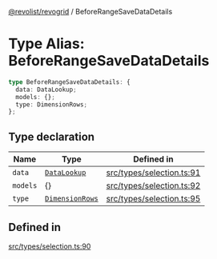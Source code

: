 [@revolist/revogrid](README.md) / BeforeRangeSaveDataDetails

# Type Alias: BeforeRangeSaveDataDetails

```ts
type BeforeRangeSaveDataDetails: {
  data: DataLookup;
  models: {};
  type: DimensionRows;
};
```

## Type declaration

| Name | Type | Defined in |
| ------ | ------ | ------ |
| `data` | [`DataLookup`](TypeAlias.DataLookup.md) | [src/types/selection.ts:91](https://github.com/revolist/revogrid/blob/179ef4790c9da8e1216f1005cb3571a276adbd08/src/types/selection.ts#L91) |
| `models` | \{\} | [src/types/selection.ts:92](https://github.com/revolist/revogrid/blob/179ef4790c9da8e1216f1005cb3571a276adbd08/src/types/selection.ts#L92) |
| `type` | [`DimensionRows`](TypeAlias.DimensionRows.md) | [src/types/selection.ts:95](https://github.com/revolist/revogrid/blob/179ef4790c9da8e1216f1005cb3571a276adbd08/src/types/selection.ts#L95) |

## Defined in

[src/types/selection.ts:90](https://github.com/revolist/revogrid/blob/179ef4790c9da8e1216f1005cb3571a276adbd08/src/types/selection.ts#L90)
